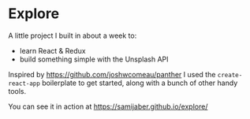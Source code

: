 # Explore

A little project I built in about a week to:
  - learn React & Redux
  - build something simple with the Unsplash API

Inspired by https://github.com/joshwcomeau/panther
I used the `create-react-app` boilerplate to get started, along with a bunch of other handy tools.
  
You can see it in action at https://samijaber.github.io/explore/
